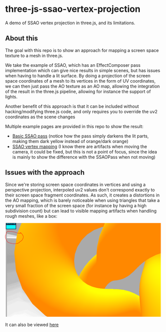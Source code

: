 # three-js-ssao-vertex-projection
A demo of SSAO vertex projection in three.js, and its limitations.

## About this

The goal with this repo is to show an approach for mapping a screen space texture to a mesh in three.js. 

We take the example of SSAO, which has an EffectComposer pass implementation which can give nice results in simple scenes, but has issues when having to handle a lit surface.
By doing a projection of the screen space coordinates of a mesh to its vertices in the form of UV coordinates, we can then just pass the AO texture as an AO map, allowing the
integration of the result in the three.js pipeline, allowing for instance the support of lights.

Another benefit of this approach is that it can be included without hacking/modifying three.js code, and only requires you to override the uv2 coordinates as the scene changes 

Multiple example pages are provided in this repo to show the result:
- [Basic SSAO pass](https://mcgode.github.io/three-js-ssao-vertex-projection/ssao-pass.html) (notice how the pass simply darkens the lit parts, making them dark yellow instead of orange/dark orange)
- [SSAO vertex mapping](https://mcgode.github.io/three-js-ssao-vertex-projection/vertex-project.html) (I know there are artifacts when moving the camera, it could be fixed, but this is not a point of focus, since the idea is mainly to show the difference with the SSAOPass when not moving)

## Issues with the approach

Since we're storing screen space coordinates in vertices and using a perspective projection, interpoled uv2 values don't correspond exactly to their screen space fragment 
coordinates. As such, it creates a distortions in the AO mapping, which is barely noticeable when using triangles that take a very small fraction of the screen space (for instance 
by having a high subdivision count) but can lead to visible mapping artifacts when handling rough meshes, like a box:

![Artifact example](https://github.com/Mcgode/three-js-ssao-vertex-projection/blob/master/projection-artifact.png?raw=true)

It can also be viewed [here](https://mcgode.github.io/three-js-ssao-vertex-projection/cube-vertex.html)
